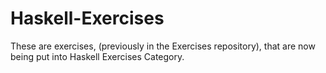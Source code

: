 # Haskell-Exercises
These are exercises, (previously in the Exercises repository), that are now being put into Haskell Exercises Category.
